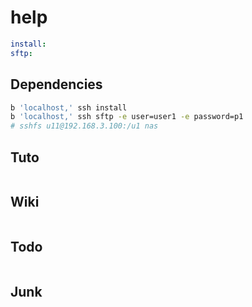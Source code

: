 # help

```yml
install:
sftp: 
```

## Dependencies

```sh
b 'localhost,' ssh install
b 'localhost,' ssh sftp -e user=user1 -e password=p1
# sshfs u11@192.168.3.100:/u1 nas
```

## Tuto

```yml

```

## Wiki

```sh

```

## Todo

```sh

```

## Junk

```sh

```
